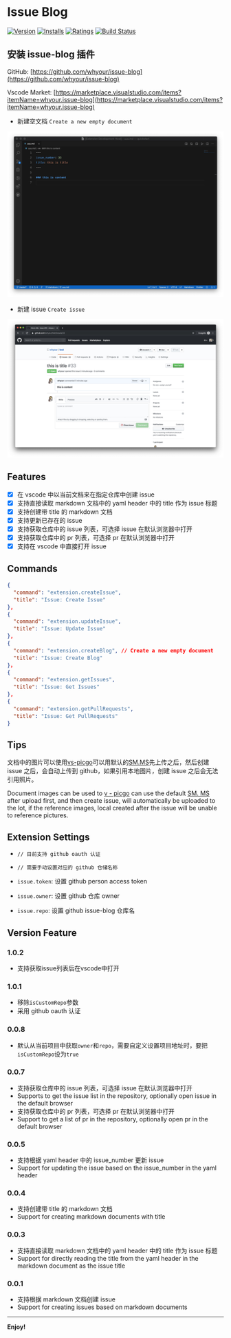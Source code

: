 # Issue Blog

[![Version](https://vsmarketplacebadge.apphb.com/version/whyour.issue-blog.svg)](https://marketplace.visualstudio.com/items?itemName=whyour.issue-blog)
[![Installs](https://vsmarketplacebadge.apphb.com/installs/whyour.issue-blog.svg)](https://marketplace.visualstudio.com/items?itemName=whyour.issue-blog)
[![Ratings](https://vsmarketplacebadge.apphb.com/rating/whyour.issue-blog.svg)](https://vsmarketplacebadge.apphb.com/rating/whyour.issue-blog.svg)
[![Build Status](https://travis-ci.org/whyour/issue-blog.svg?branch=master)](https://travis-ci.org/whyour/issue-blog)

## 安装 issue-blog 插件

GitHub: [https://github.com/whyour/issue-blog](https://github.com/whyour/issue-blog)

Vscode Market: [https://marketplace.visualstudio.com/items?itemName=whyour.issue-blog](https://marketplace.visualstudio.com/items?itemName=whyour.issue-blog)

* 新建空文档 `Create a new empty document`

![create blog](resource/images/one.jpg)

* 新建 issue `Create issue`

![create issue](resource/images/two.jpg)

## Features

- [x] 在 vscode 中以当前文档来在指定仓库中创建 issue
- [x] 支持直接读取 markdown 文档中的 yaml header 中的 title 作为 issue 标题
- [x] 支持创建带 title 的 markdown 文档
- [x] 支持更新已存在的 issue
- [x] 支持获取仓库中的 issue 列表，可选择 issue 在默认浏览器中打开
- [x] 支持获取仓库中的 pr 列表，可选择 pr 在默认浏览器中打开
- [x] 支持在 vscode 中直接打开 issue

## Commands

```json
{
  "command": "extension.createIssue",
  "title": "Issue: Create Issue"
},
{
  "command": "extension.updateIssue",
  "title": "Issue: Update Issue"
},
{
  "command": "extension.createBlog", // Create a new empty document
  "title": "Issue: Create Blog"
}，
{
  "command": "extension.getIssues",
  "title": "Issue: Get Issues"
},
{
  "command": "extension.getPullRequests",
  "title": "Issue: Get PullRequests"
}
```

## Tips

文档中的图片可以使用[vs-picgo](https://github.com/PicGo/vs-picgo)可以用默认的[SM.MS](https://sm.ms/)先上传之后，然后创建 issue 之后，会自动上传到 github，如果引用本地图片，创建 issue 之后会无法引用照片。

Document images can be used to [v - picgo](https://github.com/PicGo/vs-picgo) can use the default [SM. MS](https://sm.ms/) after upload first, and then create issue, will automatically be uploaded to the lot, if the reference images, local created after the issue will be unable to reference pictures.

## Extension Settings
* `// 目前支持 github oauth 认证`
* `// 需要手动设置对应的 github 仓储名称`

* `issue.token`: 设置 github person access token
* `issue.owner`: 设置 github 仓库 owner
* `issue.repo`: 设置 github issue-blog 仓库名

## Version Feature
### 1.0.2
* 支持获取issue列表后在vscode中打开

### 1.0.1
* 移除`isCustomRepo`参数
* 采用 github oauth 认证

### 0.0.8

* 默认从当前项目中获取`owner`和`repo`，需要自定义设置项目地址时，要把`isCustomRepo`设为`true`

### 0.0.7

* 支持获取仓库中的 issue 列表，可选择 issue 在默认浏览器中打开
* Supports to get the issue list in the repository, optionally open issue in the default browser
* 支持获取仓库中的 pr 列表，可选择 pr 在默认浏览器中打开
* Support to get a list of pr in the repository, optionally open pr in the default browser

### 0.0.5

* 支持根据 yaml header 中的 issue_number 更新 issue
* Support for updating the issue based on the issue_number in the yaml header

### 0.0.4

* 支持创建带 title 的 markdown 文档
* Support for creating markdown documents with title

### 0.0.3

* 支持直接读取 markdown 文档中的 yaml header 中的 title 作为 issue 标题
* Support for directly reading the title from the yaml header in the markdown document as the issue title

### 0.0.1

* 支持根据 markdown 文档创建 issue
* Support for creating issues based on markdown documents

-----------------------------------------------------------------------------------------------------------

**Enjoy!**
